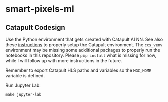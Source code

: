# smart-pixels-ml

## Catapult Codesign

Use the Python environment that gets created with Catapult AI NN. See also these [instructions](https://github.com/GiuseppeDiGuglielmo/catapult_venvs) to properly setup the Catapult environment. The `ccs_venv` environment may be missing some additional packages to properly run the notebooks in this repository. Please `pip install` what is missing for now, while I will follow up with more instructions in the future.

Remember to export Catapult HLS paths and variables so the `MGC_HOME` variable is defined.

Run Jupyter Lab:
```
make jupyter-lab
```
